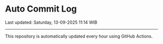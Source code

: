 # Auto Commit Log

Last updated: Saturday, 13-09-2025 11:14 WIB

---

This repository is automatically updated every hour using GitHub Actions.
